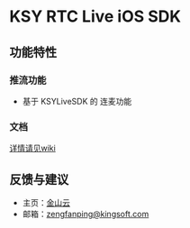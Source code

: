 # KSY RTC Live iOS SDK
## 功能特性
### 推流功能
* 基于 KSYLiveSDK 的 连麦功能

### 文档
[详情请见wiki](https://github.com/ksvc/KSYLive_iOS/wiki)


## 反馈与建议
* 主页：[金山云](http://www.ksyun.com/)
* 邮箱：<zengfanping@kingsoft.com>
